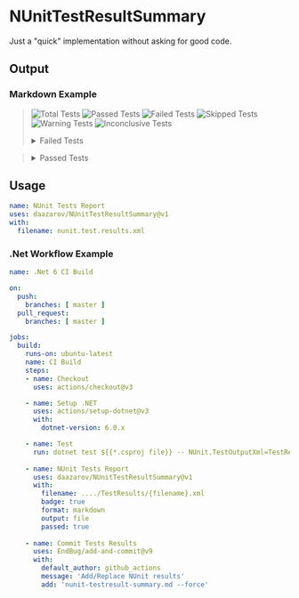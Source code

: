 # NUnitTestResultSummary

Just a "quick" implementation without asking for good code.

## Output

### Markdown Example
> ![Total Tests](https://img.shields.io/badge/Total_Tests-4-white)
> ![Passed Tests](https://img.shields.io/badge/Passed_Tests-3-green)
> ![Failed Tests](https://img.shields.io/badge/Failed_Tests-1-red)
> ![Skipped Tests](https://img.shields.io/badge/Skipped_Tests-0-blue)
> ![Warning Tests](https://img.shields.io/badge/Warning_Tests-0-orange)
> ![Inconclusive Tests](https://img.shields.io/badge/Inconclusive_Tests-0-white)
>
> <details>
> <summary>Failed Tests</summary>
>
> Name | Result | Reason 
> --- | --- | --- 
> ```Your Test Name``` | Failed :red_circle: | <details><summary>Details</summary> <sub>Assert.That(hash1, Is.Not.EqualTo(hash2))<br>  Expected: not equal to "4F7F6A4AE46676D9751FDCCDF15AE1E6A200ED0DE5653E06390148928C642006"<br>  But was:  "4F7F6A4AE46676D9751FDCCDF15AE1E6A200ED0DE5653E06390148928C642006"<br></sub></details>
>
> </details>

> <details>
> <summary>Passed Tests</summary>
>
> Name |Result |Duration |
> --- | --- | --- | 
> ```Your Test Name 1``` |Passed :green_circle: |00:00:01.4840840 |
> ```Your Test Name 2``` |Passed :green_circle: |00:00:00.1617480 |
> ```Your Test Name 3``` |Passed :green_circle: |00:00:00.2888900 |
>
> </details> 


## Usage

```yaml
name: NUnit Tests Report
uses: daazarov/NUnitTestResultSummary@v1
with:
  filename: nunit.test.results.xml
```


### .Net Workflow Example

```yaml
name: .Net 6 CI Build

on:
  push:
    branches: [ master ]
  pull_request:
    branches: [ master ]

jobs:
  build:
    runs-on: ubuntu-latest
    name: CI Build
    steps:
    - name: Checkout
      uses: actions/checkout@v3

    - name: Setup .NET
      uses: actions/setup-dotnet@v3
      with:
        dotnet-version: 6.0.x

    - name: Test
      run: dotnet test ${{*.csproj file}} -- NUnit.TestOutputXml=TestResults
    
    - name: NUnit Tests Report
      uses: daazarov/NUnitTestResultSummary@v1
      with:
        filename: ..../TestResults/{filename}.xml
        badge: true
        format: markdown
        output: file
        passed: true
        
    - name: Commit Tests Results
      uses: EndBug/add-and-commit@v9
      with:
        default_author: github_actions
        message: 'Add/Replace NUnit results'
        add: 'nunit-testresult-summary.md --force'
```
